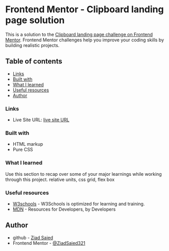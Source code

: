 # Frontend Mentor - Clipboard landing page solution

This is a solution to the [Clipboard landing page challenge on Frontend Mentor](https://www.frontendmentor.io/challenges/clipboard-landing-page-5cc9bccd6c4c91111378ecb9). Frontend Mentor challenges help you improve your coding skills by building realistic projects. 

## Table of contents


  - [Links](#links)
  - [Built with](#built-with)
  - [What I learned](#what-i-learned)
  - [Useful resources](#useful-resources)
  - [Author](#author)



### Links

- Live Site URL: [live site URL](https://clipboard-frontend-landing.netlify.app/)


### Built with

- HTML markup
- Pure CSS

### What I learned

Use this section to recap over some of your major learnings while working through this project.
relative units, css grid, flex box

### Useful resources

- [W3schools](https://www.w3schools.com/) - W3Schools is optimized for learning and training.
- [MDN](https://developer.mozilla.org/en-US/) - Resources for Developers, by Developers


## Author

- github - [Ziad Saied](https://github.com/ZiadSaied321)
- Frontend Mentor - [@ZiadSaied321](https://www.frontendmentor.io/profile/ZiadSaied321)
